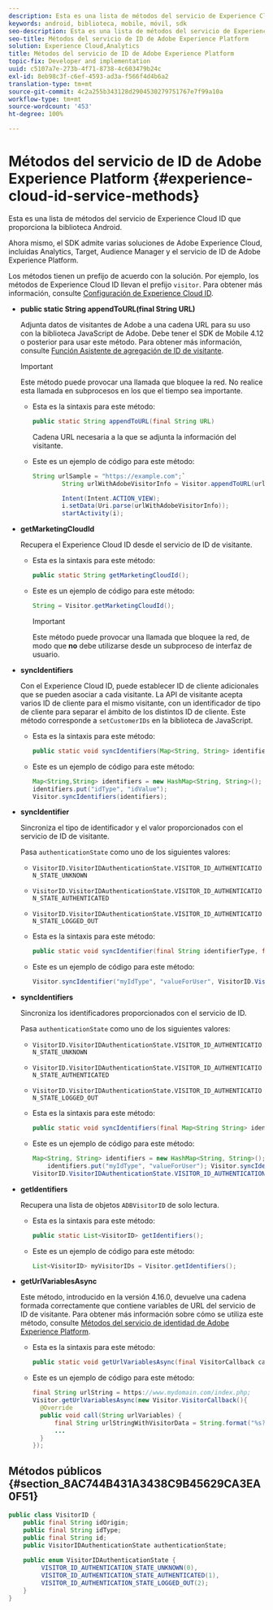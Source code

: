 ```yaml
---
description: Esta es una lista de métodos del servicio de Experience Cloud ID que proporciona la biblioteca Android.
keywords: android, biblioteca, mobile, móvil, sdk
seo-description: Esta es una lista de métodos del servicio de Experience Cloud ID que proporciona la biblioteca Android.
seo-title: Métodos del servicio de ID de Adobe Experience Platform
solution: Experience Cloud,Analytics
title: Métodos del servicio de ID de Adobe Experience Platform
topic-fix: Developer and implementation
uuid: c5107a7e-273b-4f71-8738-4c603479b24c
exl-id: 8eb98c3f-c6ef-4593-ad3a-f566f4d4b6a2
translation-type: tm+mt
source-git-commit: 4c2a255b343128d2904530279751767e7f99a10a
workflow-type: tm+mt
source-wordcount: '453'
ht-degree: 100%

---
```


# Métodos del servicio de ID de Adobe Experience Platform {#experience-cloud-id-service-methods}

Esta es una lista de métodos del servicio de Experience Cloud ID que proporciona la biblioteca Android.

Ahora mismo, el SDK admite varias soluciones de Adobe Experience Cloud, incluidas Analytics, Target, Audience Manager y el servicio de ID de Adobe Experience Platform.

Los métodos tienen un prefijo de acuerdo con la solución. Por ejemplo, los métodos de Experience Cloud ID llevan el prefijo `visitor`. Para obtener más información, consulte [Configuración de Experience Cloud ID](/help/android/c-marketing-cloud/mcvid.md).

* **public static String appendToURL(final String URL)**

   Adjunta datos de visitantes de Adobe a una cadena URL para su uso con la biblioteca JavaScript de Adobe. Debe tener el SDK de Mobile 4.12 o posterior para usar este método. Para obtener más información, consulte [Función Asistente de agregación de ID de visitante](https://docs.adobe.com/content/help/es-ES/id-service/using/id-service-api/methods/appendvisitorid.html).

   >[!IMPORTANT]
   >
   >Este método puede provocar una llamada que bloquee la red. No realice esta llamada en subprocesos en los que el tiempo sea importante.

   * Esta es la sintaxis para este método:

      ```java
      public static String appendToURL(final String URL) 
      ```

      Cadena URL necesaria a la que se adjunta la información del visitante.

   * Este es un ejemplo de código para este método:

      ```java
      String urlSample = "https://example.com";`
              String urlWithAdobeVisitorInfo = Visitor.appendToURL(urlSample);
      
              Intent(Intent.ACTION_VIEW);
              i.setData(Uri.parse(urlWithAdobeVisitorInfo));
              startActivity(i);
      ```

* **getMarketingCloudId**

   Recupera el Experience Cloud ID desde el servicio de ID de visitante.

   * Esta es la sintaxis para este método:

      ```java
      public static String getMarketingCloudId(); 
      ```

   * Este es un ejemplo de código para este método:

      ```java
      String = Visitor.getMarketingCloudId();
      ```

      >[!IMPORTANT]
      >
      >Este método puede provocar una llamada que bloquee la red, de modo que **no** debe utilizarse desde un subproceso de interfaz de usuario.

* **syncIdentifiers**

   Con el Experience Cloud ID, puede establecer ID de cliente adicionales que se pueden asociar a cada visitante. La API de visitante acepta varios ID de cliente para el mismo visitante, con un identificador de tipo de cliente para separar el ámbito de los distintos ID de cliente. Este método corresponde a `setCustomerIDs` en la biblioteca de JavaScript.

   * Esta es la sintaxis para este método:

      ```java
      public static void syncIdentifiers(Map<String, String> identifiers); 
      ```

   * Este es un ejemplo de código para este método:

      ```java
      Map<String,String> identifiers = new HashMap<String, String>();
      identifiers.put("idType", "idValue");
      Visitor.syncIdentifiers(identifiers);
      ```

* **syncIdentifier**

   Sincroniza el tipo de identificador y el valor proporcionados con el servicio de ID de visitante.

   Pasa `authenticationState` como uno de los siguientes valores:

   * `VisitorID.VisitorIDAuthenticationState.VISITOR_ID_AUTHENTICATION_STATE_UNKNOWN`
   * `VisitorID.VisitorIDAuthenticationState.VISITOR_ID_AUTHENTICATION_STATE_AUTHENTICATED`
   * `VisitorID.VisitorIDAuthenticationState.VISITOR_ID_AUTHENTICATION_STATE_LOGGED_OUT`

   * Esta es la sintaxis para este método:

      ```java
      public static void syncIdentifier(final String identifierType, final String identifier, final VisitorID.VisitorIDAuthenticationState authenticationState);
      ```

   * Este es un ejemplo de código para este método:

      ```java
      Visitor.syncIdentifier("myIdType", "valueForUser", VisitorID.VisitorIDAuthenticationState.VISITOR_ID_AUTHENTICATION_STATE_LOGGED_OUT);
      ```

* **syncIdentifiers**

   Sincroniza los identificadores proporcionados con el servicio de ID.

   Pasa `authenticationState` como uno de los siguientes valores:
   * `VisitorID.VisitorIDAuthenticationState.VISITOR_ID_AUTHENTICATION_STATE_UNKNOWN`
   * `VisitorID.VisitorIDAuthenticationState.VISITOR_ID_AUTHENTICATION_STATE_AUTHENTICATED`
   * `VisitorID.VisitorIDAuthenticationState.VISITOR_ID_AUTHENTICATION_STATE_LOGGED_OUT`

   * Esta es la sintaxis para este método:

      ```java
      public static void syncIdentifiers(final Map<String String> identifiers, final VisitorID.VisitorIDAuthenticationState authenticationState);
      ```

   * Este es un ejemplo de código para este método:

      ```java
      Map<String, String> identifiers = new HashMap<String, String>();
          identifiers.put("myIdType", "valueForUser"); Visitor.syncIdentifiers(identifiers,
      VisitorID.VisitorIDAuthenticationState.VISITOR_ID_AUTHENTICATION_STATE_AUTHENTICATED); 
      ```

* **getIdentifiers**

   Recupera una lista de objetos `ADBVisitorID` de solo lectura.

   * Esta es la sintaxis para este método:

      ```java
      public static List<VisitorID> getIdentifiers(); 
      ```

   * Este es un ejemplo de código para este método:

      ```java
      List<VisitorID> myVisitorIDs = Visitor.getIdentifiers(); 
      ```

* **getUrlVariablesAsync**

   Este método, introducido en la versión 4.16.0, devuelve una cadena formada correctamente que contiene variables de URL del servicio de ID de visitante. Para obtener más información sobre cómo se utiliza este método, consulte [Métodos del servicio de identidad de Adobe Experience Platform](/help/android/reference/hybrid-app.md).

   * Esta es la sintaxis para este método:

      ```java
      public static void getUrlVariablesAsync(final VisitorCallback callback);
      ```

   * Este es un ejemplo de código para este método:

      ```java
      final String urlString = https://www.mydomain.com/index.php; 
      Visitor.getUrlVariablesAsync(new Visitor.VisitorCallback(){ 
        @Override 
        public void call(String urlVariables) { 
            final String urlStringWithVisitorData = String.format("%s?%s", urlString, urlVariables); 
            ...
        } 
      });
      ```

## Métodos públicos {#section_8AC744B431A3438C9B45629CA3EA0F51}

```java
public class VisitorID { 
    public final String idOrigin; 
    public final String idType; 
    public final String id; 
    public VisitorIDAuthenticationState authenticationState; 
 
    public enum VisitorIDAuthenticationState { 
         VISITOR_ID_AUTHENTICATION_STATE_UNKNOWN(0), 
         VISITOR_ID_AUTHENTICATION_STATE_AUTHENTICATED(1), 
         VISITOR_ID_AUTHENTICATION_STATE_LOGGED_OUT(2); 
    } 
}
```
